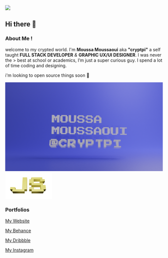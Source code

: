 <img src="https://media.giphy.com/media/ZVik7pBtu9dNS/giphy.gif" width="400">

## Hi there 👋



### About Me !
welcome to my crypted world. I'm **Moussa Moussaoui** aka **"cryptpi"** a self taught **FULL STACK DEVELOPER** *&* **GRAPHIC UX/UI DESIGNER**. I was never the > best at school or academics, I’m just a super curious guy. I spend a lot of time coding and designing.

i'm looking to open source things soon 👾

<img src="./images/cover.png" width="">

<img src="./images/js.png" width="150">

### Portfolios


[My Website](https://www.cryptpi.com/)

[My Behance](https://www.behance.net/cryptpi)

[My Dribbble](https://www.dribbble.com/cryptpi)

[My Instagram](https://www.instagram.com/cryptpi)
